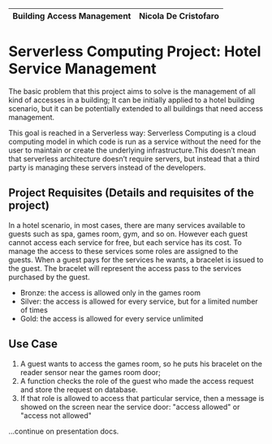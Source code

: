 | Building Access Management | Nicola De Cristofaro|
| --- | --- |

# Serverless Computing Project: Hotel Service Management
The basic problem that this project aims to solve is the management of all kind of accesses in a building; It can be initially applied to a hotel building scenario, but it can be potentially extended to all buildings that need access management.

This goal is reached in a Serverless way: Serverless Computing is a cloud computing model in which code is run as a service without the need for the user to maintain or create the underlying infrastructure.This doesn’t mean that serverless architecture doesn’t require servers, but instead that a third party is managing these servers instead of the developers.

## Project Requisites (Details and requisites of the project)

In a hotel scenario, in most cases, there are many services available to guests such as spa, games room, gym, and so on. However each guest cannot access each service for free, but each service has its cost. To manage the access to these services some roles are assigned to the guests. When a guest pays for the services he wants, a bracelet is issued to the guest. The bracelet will represent the access pass to the services purchased by the guest.

- Bronze: the access is allowed only in the games room
- Silver: the access is allowed for every service, but for a limited number of times
- Gold: the access is allowed for every service unlimited

## Use Case

1. A guest wants to access the games room, so he puts his bracelet on the reader sensor near the games room door;
2. A function checks the role of the guest who made the access request and store the request on database.
3. If that role is allowed to access that particular service, then a message is showed on the screen near the service door: "access allowed" or "access not allowed"

...continue on presentation docs.
